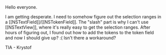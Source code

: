 


Hello everyone.

I am getting desperate. I need to somehow figure out the selection ranges in a [[NSTextField]]/[[NSTokenField]]. The "slash" part is why I can't use [[NSTextView]], where it's really easy to get the selection ranges. After hours of figuring out, I found out how to add the tokens to the token field and now I should give up? :( Isn't there a workaround?

TIA - Krystof